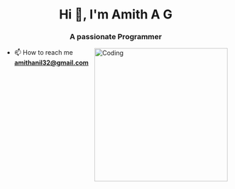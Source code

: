 <h1 align="center">Hi 👋, I'm Amith A G</h1>
<h3 align="center">A passionate Programmer</h3>
<img align="right" alt="Coding" width="300" src="https://tenor.com/view/white-opal-jewel-shells-pikaole-sea-turtle-pretty-gif-21974922">

- 📫 How to reach me **amithanil32@gmail.com**






